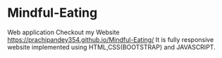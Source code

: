 # Mindful-Eating
Web application
Checkout my Website https://prachipandey354.github.io/Mindful-Eating/ It is fully responsive website implemented using HTML,CSS(BOOTSTRAP) and JAVASCRIPT.
